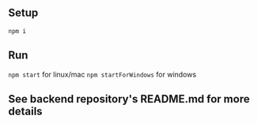 ## Setup
`npm i`

## Run
`npm start` for linux/mac
`npm startForWindows` for windows

## See backend repository's README.md for more details